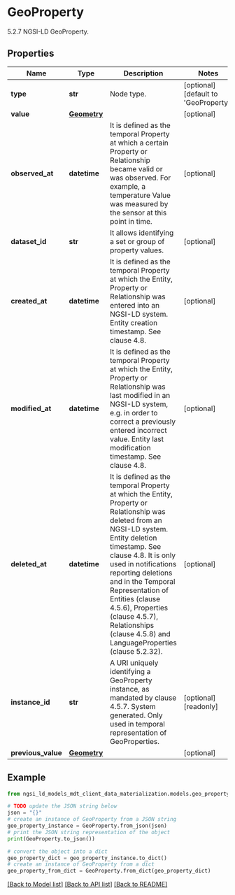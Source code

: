 # GeoProperty

5.2.7 NGSI-LD GeoProperty. 

## Properties

Name | Type | Description | Notes
------------ | ------------- | ------------- | -------------
**type** | **str** | Node type.  | [optional] [default to 'GeoProperty']
**value** | [**Geometry**](Geometry.md) |  | [optional] 
**observed_at** | **datetime** | It is defined as the temporal Property at which a certain Property or Relationship became valid or was observed. For example, a temperature Value was measured by the sensor at this point in time.  | [optional] 
**dataset_id** | **str** | It allows identifying a set or group of property values.  | [optional] 
**created_at** | **datetime** | It is defined as the temporal Property at which the Entity, Property or Relationship was entered into an NGSI-LD system.  Entity creation timestamp. See clause 4.8.  | [optional] 
**modified_at** | **datetime** | It is defined as the temporal Property at which the Entity, Property or Relationship was last modified in an NGSI-LD system, e.g. in order to correct a previously entered incorrect value.  Entity last modification timestamp. See clause 4.8.  | [optional] 
**deleted_at** | **datetime** | It is defined as the temporal Property at which the Entity, Property or Relationship was deleted from an NGSI-LD system.  Entity deletion timestamp. See clause 4.8. It is only used in notifications reporting deletions and in the Temporal Representation of Entities (clause 4.5.6), Properties (clause 4.5.7), Relationships (clause 4.5.8) and LanguageProperties (clause 5.2.32).  | [optional] 
**instance_id** | **str** | A URI uniquely identifying a GeoProperty instance, as mandated by clause 4.5.7. System generated. Only used in temporal representation of GeoProperties.  | [optional] [readonly] 
**previous_value** | [**Geometry**](Geometry.md) |  | [optional] 

## Example

```python
from ngsi_ld_models_mdt_client_data_materialization.models.geo_property import GeoProperty

# TODO update the JSON string below
json = "{}"
# create an instance of GeoProperty from a JSON string
geo_property_instance = GeoProperty.from_json(json)
# print the JSON string representation of the object
print(GeoProperty.to_json())

# convert the object into a dict
geo_property_dict = geo_property_instance.to_dict()
# create an instance of GeoProperty from a dict
geo_property_from_dict = GeoProperty.from_dict(geo_property_dict)
```
[[Back to Model list]](../README.md#documentation-for-models) [[Back to API list]](../README.md#documentation-for-api-endpoints) [[Back to README]](../README.md)


